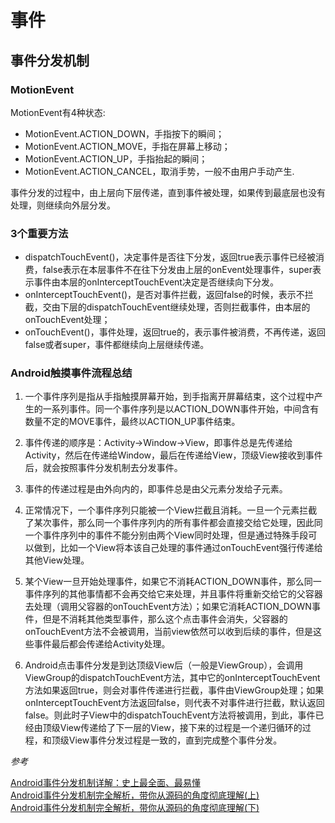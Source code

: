 # 事件

## 事件分发机制

### MotionEvent

MotionEvent有4种状态:
- MotionEvent.ACTION_DOWN，手指按下的瞬间；
- MotionEvent.ACTION_MOVE，手指在屏幕上移动；
- MotionEvent.ACTION_UP，手指抬起的瞬间；
- MotionEvent.ACTION_CANCEL，取消手势，一般不由用户手动产生.

事件分发的过程中，由上层向下层传递，直到事件被处理，如果传到最底层也没有处理，则继续向外层分发。

### 3个重要方法

- dispatchTouchEvent()，决定事件是否往下分发，返回true表示事件已经被消费，false表示在本层事件不在往下分发由上层的onEvent处理事件，super表示事件由本层的onInterceptTouchEvent决定是否继续向下分发。
- onInterceptTouchEvent()，是否对事件拦截，返回false的时候，表示不拦截，交由下层的dispatchTouchEvent继续处理，否则拦截事件，由本层的onTouchEvent处理；
- onTouchEvent()，事件处理，返回true的，表示事件被消费，不再传递，返回false或者super，事件都继续向上层继续传递。


### Android触摸事件流程总结

1. 一个事件序列是指从手指触摸屏幕开始，到手指离开屏幕结束，这个过程中产生的一系列事件。同一个事件序列是以ACTION_DOWN事件开始，中间含有数量不定的MOVE事件，最终以ACTION_UP事件结束。

2. 事件传递的顺序是：Activity->Window->View，即事件总是先传递给Activity，然后在传递给Window，最后在传递给View，顶级View接收到事件后，就会按照事件分发机制去分发事件。

3. 事件的传递过程是由外向内的，即事件总是由父元素分发给子元素。

4. 正常情况下，一个事件序列只能被一个View拦截且消耗。一旦一个元素拦截了某次事件，那么同一个事件序列内的所有事件都会直接交给它处理，因此同一个事件序列中的事件不能分别由两个View同时处理，但是通过特殊手段可以做到，比如一个View将本该自己处理的事件通过onTouchEvent强行传递给其他View处理。

5. 某个View一旦开始处理事件，如果它不消耗ACTION_DOWN事件，那么同一事件序列的其他事情都不会再交给它来处理，并且事件将重新交给它的父容器去处理（调用父容器的onTouchEvent方法）；如果它消耗ACTION_DOWN事件，但是不消耗其他类型事件，那么这个点击事件会消失，父容器的onTouchEvent方法不会被调用，当前view依然可以收到后续的事件，但是这些事件最后都会传递给Activity处理。

6. Android点击事件分发是到达顶级View后（一般是ViewGroup），会调用ViewGroup的dispatchTouchEvent方法，其中它的onInterceptTouchEvent方法如果返回true，则会对事件传递进行拦截，事件由ViewGroup处理；如果onInterceptTouchEvent方法返回false，则代表不对事件进行拦截，默认返回false。则此时子View中的dispatchTouchEvent方法将被调用，到此，事件已经由顶级View传递给了下一层的View，接下来的过程是一个递归循环的过程，和顶级View事件分发过程是一致的，直到完成整个事件分发。

*参考*  

[Android事件分发机制详解：史上最全面、最易懂](http://blog.csdn.net/carson_ho/article/details/54136311)</br>
[Android事件分发机制完全解析，带你从源码的角度彻底理解(上)](http://blog.csdn.net/guolin_blog/article/details/9097463)</br>
[Android事件分发机制完全解析，带你从源码的角度彻底理解(下)](http://blog.csdn.net/guolin_blog/article/details/9153747)</br>
